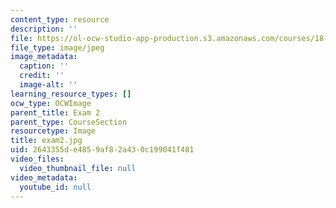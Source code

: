 ```yaml
---
content_type: resource
description: ''
file: https://ol-ocw-studio-app-production.s3.amazonaws.com/courses/18-03sc-differential-equations-fall-2011/2643355de4859af82a430c199041f481_exam2.jpg
file_type: image/jpeg
image_metadata:
  caption: ''
  credit: ''
  image-alt: ''
learning_resource_types: []
ocw_type: OCWImage
parent_title: Exam 2
parent_type: CourseSection
resourcetype: Image
title: exam2.jpg
uid: 2643355d-e485-9af8-2a43-0c199041f481
video_files:
  video_thumbnail_file: null
video_metadata:
  youtube_id: null
---
```

